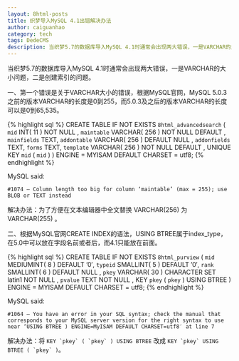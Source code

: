 ```yaml
---
layout: 8html-posts
title: 织梦导入MySQL 4.1出错解决办法
author: caiguanhao
category: tech
tags: DedeCMS
description: 当织梦5.7的数据库导入MySQL 4.1时通常会出现两大错误，一是VARCHAR的大小问题，二是创建索引的问题。
---
```

当织梦5.7的数据库导入MySQL 4.1时通常会出现两大错误，一是VARCHAR的大小问题，二是创建索引的问题。

一、第一个错误是关于VARCHAR大小的错误，根据MySQL官网，MySQL 5.0.3之前的版本VARCHAR的长度是0到255，而5.0.3及之后的版本VARCHAR的长度可以是0到65,535。

{% highlight sql %}
CREATE TABLE IF NOT EXISTS `8html_advancedsearch` (
`mid` INT( 11 ) NOT NULL ,
`maintable` VARCHAR( 256 ) NOT NULL DEFAULT ,
`mainfields` TEXT,
`addontable` VARCHAR( 256 ) DEFAULT NULL ,
`addonfields` TEXT,
`forms` TEXT,
`template` VARCHAR( 256 ) NOT NULL DEFAULT ,
UNIQUE KEY `mid` ( `mid` )
) ENGINE = MYISAM DEFAULT CHARSET = utf8;
{% endhighlight %}

MySQL said:

``#1074 – Column length too big for column ‘maintable’ (max = 255); use BLOB or TEXT instead``

解决办法：为了方便在文本编辑器中全文替换 VARCHAR(256) 为 VARCHAR(255) 。

二、根据MySQL官网CREATE INDEX的语法，USING BTREE属于index_type，在5.0中可以放在字段名前或者后，而4.1只能放在前面。

{% highlight sql %}
CREATE TABLE IF NOT EXISTS `8html_purview` (
`mid` MEDIUMINT( 8 ) DEFAULT ’0′,
`typeid` SMALLINT( 5 ) DEFAULT ’0′,
`rank` SMALLINT( 6 ) DEFAULT NULL ,
`pkey` VARCHAR( 30 ) CHARACTER SET latin1 NOT NULL ,
`pvalue` TEXT NOT NULL ,
KEY `pkey` ( `pkey` ) USING BTREE
) ENGINE = MYISAM DEFAULT CHARSET = utf8;
{% endhighlight %}

MySQL said:

``#1064 – You have an error in your SQL syntax; check the manual that corresponds to your
MySQL server version for the right syntax to use near ‘USING BTREE
) ENGINE=MyISAM DEFAULT CHARSET=utf8′ at line 7``

解决办法：将 ``KEY `pkey` ( `pkey` ) USING BTREE`` 改成 ``KEY `pkey` USING BTREE ( `pkey` )``。
